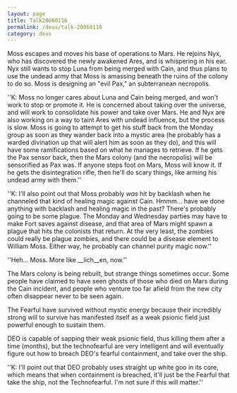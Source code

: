 ```yaml
---
layout: page
title: Talk20060116
permalink: /deus/talk-20060116
category: deus
---
```

Moss escapes and moves his base of operations to Mars. He rejoins Nyx, who has discovered the newly awakened Ares, and is whispering in his ear. Nyx still wants to stop Luna from being merged with Cain, and thus plans to use the undead army that Moss is amassing beneath the ruins of the colony to do so. Moss is designing an &quot;evil Pax,&quot; an subterranean necropolis.

''K: Moss no longer cares about Luna and Cain being merged, and won't work to stop or promote it.  He is concerned about taking over the universe, and will work to consolidate his power and take over Mars.  He and Nyx are also working on a way to taint Ares with undead influence, but the process is slow.  Moss is going to attempt to get his stuff back from the Monday group as soon as they wander back into a mystic area (he probably has a warded divination up that will alert him as soon as they do), and this will have some ramifications based on what he manages to retrieve.  If he gets the Pax sensor back, then the Mars colony (and the necropolis) will be sensorified as Pax was.  If anyone steps foot on Mars, Moss will know it.  If he gets the disintegration rifle, then he'll do scary things, like arming his undead army with them.''

''K: I'll also point out that Moss probably *was* hit by backlash when he channeled that kind of healing magic against Cain.  Hmmm...  have we done anything with backlash and healing magic in the past?  There's probably going to be some plague.  The Monday and Wednesday parties may have to make Fort saves against disease, and that area of Mars might spawn a plague that hits the colonists that return.  At the very least, the zombies could really be plague zombies, and there could be a disease element to William Moss.  Either way, he probably can channel purity magic now.''

''Heh...  Moss.  More like __lich__en, now.''

The Mars colony is being rebuilt, but strange things sometimes occur. Some people have claimed to have seen ghosts of those who died on Mars during the Cain incident, and people who venture too far afield from the new city often disappear never to be seen again.

The Fearful have survived without mystic energy because their incredibly strong will to survive has manifested itself as a weak psionic field just powerful enough to sustain them.

DEO is capable of sapping their weak psionic field, thus killing them after a time (months), but the technofearful are very intelligent and will eventually figure out how to breach DEO's fearful containment, and take over the ship.

''K: I'll point out that DEO probably uses straight up white goo in its core, which means that when containment is breached, it'll just be the Fearful that take the ship, not the Technofearful.  I'm not sure if this will matter.''

